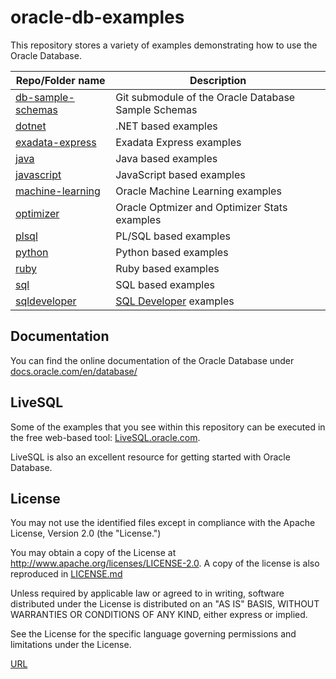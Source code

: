# oracle-db-examples
This repository stores a variety of examples demonstrating how to use the Oracle Database. 

| Repo/Folder name  | Description |
| ------------- | ------------- |
| [db-sample-schemas](https://github.com/oracle/db-sample-schemas) | Git submodule of the Oracle Database Sample Schemas |
| [dotnet](https://github.com/oracle/dotnet-db-samples) | .NET based examples |
| [exadata-express](./exadata-express) | Exadata Express examples |
| [java](./java)  | Java based examples |
| [javascript](./javascript) | JavaScript based examples |
| [machine-learning](./machine-learning) | Oracle Machine Learning examples |
| [optimizer](./optimizer) | Oracle Optmizer and Optimizer Stats examples |
| [plsql](./plsql) | PL/SQL based examples |
| [python](./python) | Python based examples |
| [ruby](./ruby) | Ruby based examples |
| [sql](./sql) | SQL based examples |
| [sqldeveloper](./sqldeveloper) | [SQL Developer](http://www.oracle.com/technetwork/developer-tools/sql-developer/) examples |

## Documentation
You can find the online documentation of the Oracle Database under [docs.oracle.com/en/database/](http://docs.oracle.com/en/database/)

## LiveSQL
Some of the examples that you see within this repository can be executed in the free web-based tool: [LiveSQL.oracle.com](https://livesql.oracle.com).

LiveSQL is also an excellent resource for getting started with Oracle Database.

## License

You may not use the identified files except in compliance with the
Apache License, Version 2.0 (the "License.")

You may obtain a copy of the License at
http://www.apache.org/licenses/LICENSE-2.0.  A copy of the license is
also reproduced in [LICENSE.md](./LICENSE.md)

Unless required by applicable law or agreed to in writing, software
distributed under the License is distributed on an "AS IS" BASIS,
WITHOUT WARRANTIES OR CONDITIONS OF ANY KIND, either express or
implied.

See the License for the specific language governing permissions and
limitations under the License.

[URL](https://jsao.io/2018/03/creating-a-rest-api-with-node-js-and-oracle-database)
